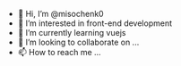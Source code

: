 - 👋 Hi, I’m @misochenk0
- 👀 I’m interested in front-end development
- 🌱 I’m currently learning vuejs
- 💞️ I’m looking to collaborate on ...
- 📫 How to reach me ...

<!---
misochenk0/misochenk0 is a ✨ special ✨ repository because its `README.md` (this file) appears on your GitHub profile.
You can click the Preview link to take a look at your changes.
--->
